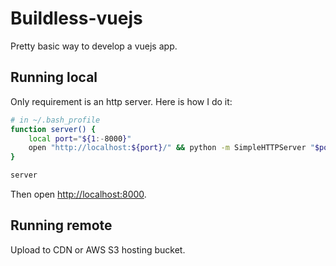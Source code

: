 # Buildless-vuejs

Pretty basic way to develop a vuejs app.

## Running local

Only requirement is an http server.  Here is how I do it:

```bash
# in ~/.bash_profile
function server() {
    local port="${1:-8000}"
    open "http://localhost:${port}/" && python -m SimpleHTTPServer "$port"
}
```

```bash
server
```

Then open [http://localhost:8000](http://localhost:800).

## Running remote

Upload to CDN or AWS S3 hosting bucket.
